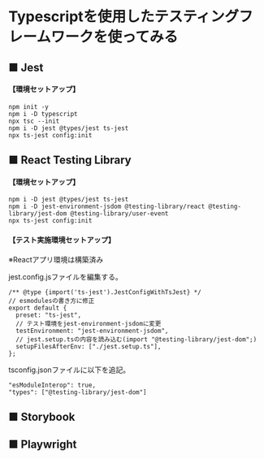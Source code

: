 # Typescriptを使用したテスティングフレームワークを使ってみる

## ■ Jest
#### 【環境セットアップ】

```
npm init -y
npm i -D typescript
npx tsc --init
npm i -D jest @types/jest ts-jest
npx ts-jest config:init
```

## ■ React Testing Library
#### 【環境セットアップ】
```
npm i -D jest @types/jest ts-jest
npm i -D jest-environment-jsdom @testing-library/react @testing-library/jest-dom @testing-library/user-event
npx ts-jest config:init
```

#### 【テスト実施環境セットアップ】
※Reactアプリ環境は構築済み

jest.config.jsファイルを編集する。
```
/** @type {import('ts-jest').JestConfigWithTsJest} */
// esmodulesの書き方に修正
export default {
  preset: "ts-jest",
  // テスト環境をjest-environment-jsdomに変更
  testEnvironment: "jest-environment-jsdom",
  // jest.setup.tsの内容を読み込む(import "@testing-library/jest-dom";)
  setupFilesAfterEnv: ["./jest.setup.ts"],
};
```
tsconfig.jsonファイルに以下を追記。
```
"esModuleInterop": true,
"types": ["@testing-library/jest-dom"]
```

## ■ Storybook




## ■ Playwright



